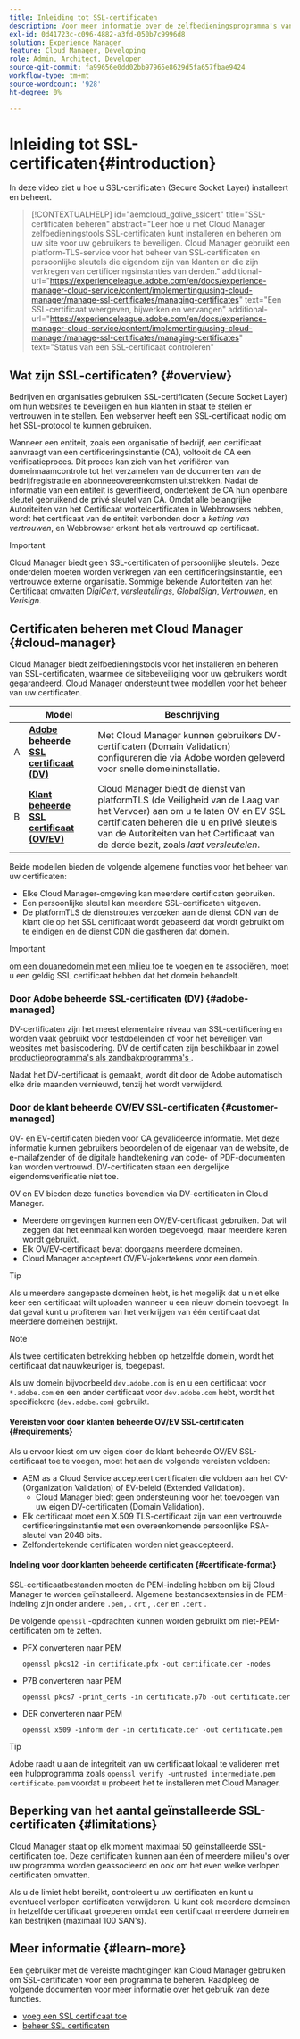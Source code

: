 ```yaml
---
title: Inleiding tot SSL-certificaten
description: Voor meer informatie over de zelfbedieningsprogramma's van Cloud Manager kunt u SSL-certificaten installeren en beheren.
exl-id: 0d41723c-c096-4882-a3fd-050b7c9996d8
solution: Experience Manager
feature: Cloud Manager, Developing
role: Admin, Architect, Developer
source-git-commit: fa99656e0dd02bb97965e8629d5fa657fbae9424
workflow-type: tm+mt
source-wordcount: '928'
ht-degree: 0%

---
```



# Inleiding tot SSL-certificaten{#introduction}

In deze video ziet u hoe u SSL-certificaten (Secure Socket Layer) installeert en beheert.

>[!CONTEXTUALHELP]
>id="aemcloud_golive_sslcert"
>title="SSL-certificaten beheren"
>abstract="Leer hoe u met Cloud Manager zelfbedieningstools SSL-certificaten kunt installeren en beheren om uw site voor uw gebruikers te beveiligen. Cloud Manager gebruikt een platform-TLS-service voor het beheer van SSL-certificaten en persoonlijke sleutels die eigendom zijn van klanten en die zijn verkregen van certificeringsinstanties van derden."
>additional-url="https://experienceleague.adobe.com/en/docs/experience-manager-cloud-service/content/implementing/using-cloud-manager/manage-ssl-certificates/managing-certificates" text="Een SSL-certificaat weergeven, bijwerken en vervangen"
>additional-url="https://experienceleague.adobe.com/en/docs/experience-manager-cloud-service/content/implementing/using-cloud-manager/manage-ssl-certificates/managing-certificates" text="Status van een SSL-certificaat controleren"

## Wat zijn SSL-certificaten? {#overview}

Bedrijven en organisaties gebruiken SSL-certificaten (Secure Socket Layer) om hun websites te beveiligen en hun klanten in staat te stellen er vertrouwen in te stellen. Een webserver heeft een SSL-certificaat nodig om het SSL-protocol te kunnen gebruiken.

Wanneer een entiteit, zoals een organisatie of bedrijf, een certificaat aanvraagt van een certificeringsinstantie (CA), voltooit de CA een verificatieproces. Dit proces kan zich van het verifiëren van domeinnaamcontrole tot het verzamelen van de documenten van de bedrijfregistratie en abonneeovereenkomsten uitstrekken. Nadat de informatie van een entiteit is geverifieerd, ondertekent de CA hun openbare sleutel gebruikend de privé sleutel van CA. Omdat alle belangrijke Autoriteiten van het Certificaat wortelcertificaten in Webbrowsers hebben, wordt het certificaat van de entiteit verbonden door a *ketting van vertrouwen*, en Webbrowser erkent het als vertrouwd op certificaat.

>[!IMPORTANT]
>
>Cloud Manager biedt geen SSL-certificaten of persoonlijke sleutels. Deze onderdelen moeten worden verkregen van een certificeringsinstantie, een vertrouwde externe organisatie. Sommige bekende Autoriteiten van het Certificaat omvatten *DigiCert*, *versleutelings*, *GlobalSign*, *Vertrouwen*, en *Verisign*.

## Certificaten beheren met Cloud Manager {#cloud-manager}

Cloud Manager biedt zelfbedieningstools voor het installeren en beheren van SSL-certificaten, waarmee de sitebeveiliging voor uw gebruikers wordt gegarandeerd. Cloud Manager ondersteunt twee modellen voor het beheer van uw certificaten.

| | Model | Beschrijving |
| --- | --- | --- |
| A | **[Adobe beheerde SSL certificaat (DV)](#adobe-managed)** | Met Cloud Manager kunnen gebruikers DV-certificaten (Domain Validation) configureren die via Adobe worden geleverd voor snelle domeininstallatie. |
| B | **[Klant beheerde SSL certificaat (OV/EV)](#customer-managed)** | Cloud Manager biedt de dienst van platformTLS (de Veiligheid van de Laag van het Vervoer) aan om u te laten OV en EV SSL certificaten beheren die u en privé sleutels van de Autoriteiten van het Certificaat van de derde bezit, zoals *laat versleutelen*. |

Beide modellen bieden de volgende algemene functies voor het beheer van uw certificaten:

* Elke Cloud Manager-omgeving kan meerdere certificaten gebruiken.
* Een persoonlijke sleutel kan meerdere SSL-certificaten uitgeven.
* De platformTLS de dienstroutes verzoeken aan de dienst CDN van de klant die op het SSL certificaat wordt gebaseerd dat wordt gebruikt om te eindigen en de dienst CDN die gastheren dat domein.

>[!IMPORTANT]
>
>[ om een douanedomein met een milieu ](/help/implementing/cloud-manager/custom-domain-names/introduction.md) toe te voegen en te associëren, moet u een geldig SSL certificaat hebben dat het domein behandelt.

### Door Adobe beheerde SSL-certificaten (DV) {#adobe-managed}

DV-certificaten zijn het meest elementaire niveau van SSL-certificering en worden vaak gebruikt voor testdoeleinden of voor het beveiligen van websites met basiscodering. DV de certificaten zijn beschikbaar in zowel [ productieprogramma&#39;s als zandbakprogramma&#39;s ](/help/implementing/cloud-manager/getting-access-to-aem-in-cloud/program-types.md).

Nadat het DV-certificaat is gemaakt, wordt dit door de Adobe automatisch elke drie maanden vernieuwd, tenzij het wordt verwijderd.

### Door de klant beheerde OV/EV SSL-certificaten {#customer-managed}

OV- en EV-certificaten bieden voor CA gevalideerde informatie. Met deze informatie kunnen gebruikers beoordelen of de eigenaar van de website, de e-mailafzender of de digitale handtekening van code- of PDF-documenten kan worden vertrouwd. DV-certificaten staan een dergelijke eigendomsverificatie niet toe.

OV en EV bieden deze functies bovendien via DV-certificaten in Cloud Manager.

* Meerdere omgevingen kunnen een OV/EV-certificaat gebruiken. Dat wil zeggen dat het eenmaal kan worden toegevoegd, maar meerdere keren wordt gebruikt.
* Elk OV/EV-certificaat bevat doorgaans meerdere domeinen.
* Cloud Manager accepteert OV/EV-jokertekens voor een domein.

>[!TIP]
>
>Als u meerdere aangepaste domeinen hebt, is het mogelijk dat u niet elke keer een certificaat wilt uploaden wanneer u een nieuw domein toevoegt. In dat geval kunt u profiteren van het verkrijgen van één certificaat dat meerdere domeinen bestrijkt.

>[!NOTE]
>
>Als twee certificaten betrekking hebben op hetzelfde domein, wordt het certificaat dat nauwkeuriger is, toegepast.
>
>Als uw domein bijvoorbeeld `dev.adobe.com` is en u een certificaat voor `*.adobe.com` en een ander certificaat voor `dev.adobe.com` hebt, wordt het specifiekere (`dev.adobe.com`) gebruikt.

#### Vereisten voor door klanten beheerde OV/EV SSL-certificaten {#requirements}

Als u ervoor kiest om uw eigen door de klant beheerde OV/EV SSL-certificaat toe te voegen, moet het aan de volgende vereisten voldoen:

* AEM as a Cloud Service accepteert certificaten die voldoen aan het OV- (Organization Validation) of EV-beleid (Extended Validation).
   * Cloud Manager biedt geen ondersteuning voor het toevoegen van uw eigen DV-certificaten (Domain Validation).
* Elk certificaat moet een X.509 TLS-certificaat zijn van een vertrouwde certificeringsinstantie met een overeenkomende persoonlijke RSA-sleutel van 2048 bits.
* Zelfondertekende certificaten worden niet geaccepteerd.

#### Indeling voor door klanten beheerde certificaten {#certificate-format}

SSL-certificaatbestanden moeten de PEM-indeling hebben om bij Cloud Manager te worden geïnstalleerd. Algemene bestandsextensies in de PEM-indeling zijn onder andere `.pem,` . `crt` , `.cer` en `.cert` .

De volgende `openssl` -opdrachten kunnen worden gebruikt om niet-PEM-certificaten om te zetten.

* PFX converteren naar PEM

  ```shell
  openssl pkcs12 -in certificate.pfx -out certificate.cer -nodes
  ```

* P7B converteren naar PEM

  ```shell
  openssl pkcs7 -print_certs -in certificate.p7b -out certificate.cer
  ```

* DER converteren naar PEM

  ```shell
  openssl x509 -inform der -in certificate.cer -out certificate.pem
  ```

>[!TIP]
>
>Adobe raadt u aan de integriteit van uw certificaat lokaal te valideren met een hulpprogramma zoals `openssl verify -untrusted intermediate.pem certificate.pem` voordat u probeert het te installeren met Cloud Manager.

## Beperking van het aantal geïnstalleerde SSL-certificaten {#limitations}

Cloud Manager staat op elk moment maximaal 50 geïnstalleerde SSL-certificaten toe. Deze certificaten kunnen aan één of meerdere milieu&#39;s over uw programma worden geassocieerd en ook om het even welke verlopen certificaten omvatten.

Als u de limiet hebt bereikt, controleert u uw certificaten en kunt u eventueel verlopen certificaten verwijderen. U kunt ook meerdere domeinen in hetzelfde certificaat groeperen omdat een certificaat meerdere domeinen kan bestrijken (maximaal 100 SAN&#39;s).

## Meer informatie {#learn-more}

Een gebruiker met de vereiste machtigingen kan Cloud Manager gebruiken om SSL-certificaten voor een programma te beheren. Raadpleeg de volgende documenten voor meer informatie over het gebruik van deze functies.

* [ voeg een SSL certificaat toe ](/help/implementing/cloud-manager/managing-ssl-certifications/add-ssl-certificate.md) <!--CQDOC-21758, #4 -->
* [ beheer SSL certificaten ](/help/implementing/cloud-manager/managing-ssl-certifications/managing-certificates.md) <!--CQDOC-21758, #4 -->

